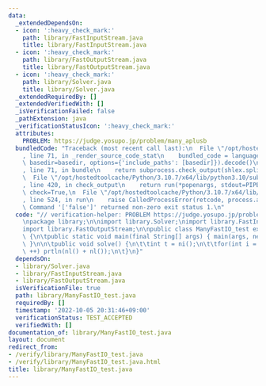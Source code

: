 ```yaml
---
data:
  _extendedDependsOn:
  - icon: ':heavy_check_mark:'
    path: library/FastInputStream.java
    title: library/FastInputStream.java
  - icon: ':heavy_check_mark:'
    path: library/FastOutputStream.java
    title: library/FastOutputStream.java
  - icon: ':heavy_check_mark:'
    path: library/Solver.java
    title: library/Solver.java
  _extendedRequiredBy: []
  _extendedVerifiedWith: []
  _isVerificationFailed: false
  _pathExtension: java
  _verificationStatusIcon: ':heavy_check_mark:'
  attributes:
    PROBLEM: https://judge.yosupo.jp/problem/many_aplusb
  bundledCode: "Traceback (most recent call last):\n  File \"/opt/hostedtoolcache/Python/3.10.7/x64/lib/python3.10/site-packages/onlinejudge_verify/documentation/build.py\"\
    , line 71, in _render_source_code_stat\n    bundled_code = language.bundle(stat.path,\
    \ basedir=basedir, options={'include_paths': [basedir]}).decode()\n  File \"/opt/hostedtoolcache/Python/3.10.7/x64/lib/python3.10/site-packages/onlinejudge_verify/languages/user_defined.py\"\
    , line 71, in bundle\n    return subprocess.check_output(shlex.split(command))\n\
    \  File \"/opt/hostedtoolcache/Python/3.10.7/x64/lib/python3.10/subprocess.py\"\
    , line 420, in check_output\n    return run(*popenargs, stdout=PIPE, timeout=timeout,\
    \ check=True,\n  File \"/opt/hostedtoolcache/Python/3.10.7/x64/lib/python3.10/subprocess.py\"\
    , line 524, in run\n    raise CalledProcessError(retcode, process.args,\nsubprocess.CalledProcessError:\
    \ Command '['false']' returned non-zero exit status 1.\n"
  code: "// verification-helper: PROBLEM https://judge.yosupo.jp/problem/many_aplusb\n\
    \npackage library;\n\nimport library.Solver;\nimport library.FastInputStream;\n\
    import library.FastOutputStream;\n\npublic class ManyFastIO_test extends Solver\
    \ {\n\tpublic static void main(final String[] args) { main(args, new ManyFastIO_test());\
    \ }\n\n\tpublic void solve() {\n\t\tint t = ni();\n\t\tfor(int i = 0; i < t; i\
    \ ++) prtln(nl() + nl());\n\t}\n}"
  dependsOn:
  - library/Solver.java
  - library/FastInputStream.java
  - library/FastOutputStream.java
  isVerificationFile: true
  path: library/ManyFastIO_test.java
  requiredBy: []
  timestamp: '2022-10-05 20:31:46+09:00'
  verificationStatus: TEST_ACCEPTED
  verifiedWith: []
documentation_of: library/ManyFastIO_test.java
layout: document
redirect_from:
- /verify/library/ManyFastIO_test.java
- /verify/library/ManyFastIO_test.java.html
title: library/ManyFastIO_test.java
---
```

